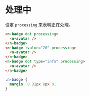 # 处理中
设定 `processing` 来表明正在处理。
```html
<n-badge dot processing>
  <n-avatar />
</n-badge>
<n-badge :value="20" processing>
  <n-avatar />
</n-badge>
<n-badge dot type="info" processing>
  <n-avatar />
</n-badge>
```
```css
.n-badge {
  margin: 0 32px 8px 0;
}
```
